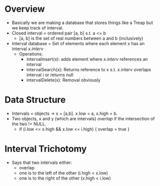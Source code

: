 # Overview
- Basically we are making a database that stores things like a Treap but we keep track of interval.  
- Closed interval = ordered pair [a, b] s.t. a <= b
    - [a, b] is the set of real numbers between a and b (inclusively)
- Interval database = Set of elements where each element x has an interval
  *x.interv*
    - Operations:
        - intervalInsert(x): adds element where *x.interv* references an interval
        - intervalSearch(x): Returns reference to x s.t. x.interv overlaps
          interval i or returns null
        - intervalDelete(x): Removal obviously
# Data Structure
- Intervals = objects -> x = [a,b].  x.low = a, x.high = b.
- Two objects, x and y (which are intervals) *overlap* if the
  intersection of the two != NULL.
    - if (i.low <= x.high && x.low <= i.high) { overlap = true }
# Interval Trichotomy
- Says that two intervals either:
  - overlap
  - one is to the left of the other (i.high < x.low)
  - one is to the right of the other (x.high < i.low)

